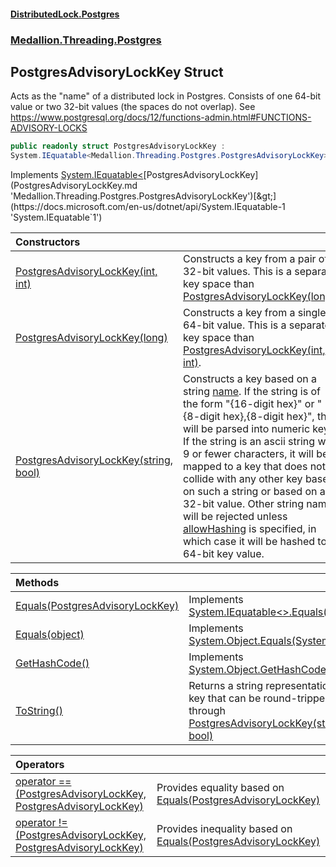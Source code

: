 #### [DistributedLock.Postgres](README.md 'README')
### [Medallion.Threading.Postgres](Medallion.Threading.Postgres.md 'Medallion.Threading.Postgres')

## PostgresAdvisoryLockKey Struct

Acts as the "name" of a distributed lock in Postgres. Consists of one 64-bit value or two 32-bit values (the spaces do not overlap).
See https://www.postgresql.org/docs/12/functions-admin.html#FUNCTIONS-ADVISORY-LOCKS

```csharp
public readonly struct PostgresAdvisoryLockKey :
System.IEquatable<Medallion.Threading.Postgres.PostgresAdvisoryLockKey>
```

Implements [System.IEquatable&lt;](https://docs.microsoft.com/en-us/dotnet/api/System.IEquatable-1 'System.IEquatable`1')[PostgresAdvisoryLockKey](PostgresAdvisoryLockKey.md 'Medallion.Threading.Postgres.PostgresAdvisoryLockKey')[&gt;](https://docs.microsoft.com/en-us/dotnet/api/System.IEquatable-1 'System.IEquatable`1')

| Constructors | |
| :--- | :--- |
| [PostgresAdvisoryLockKey(int, int)](PostgresAdvisoryLockKey..ctor.LedpDNSMoNGTkn636aYbow.md 'Medallion.Threading.Postgres.PostgresAdvisoryLockKey.PostgresAdvisoryLockKey(int, int)') | Constructs a key from a pair of 32-bit values. This is a separate key space  than [PostgresAdvisoryLockKey(long)](PostgresAdvisoryLockKey..ctor.zWR+TwIbSGzvQzL9/uWeBQ.md 'Medallion.Threading.Postgres.PostgresAdvisoryLockKey.PostgresAdvisoryLockKey(long)'). |
| [PostgresAdvisoryLockKey(long)](PostgresAdvisoryLockKey..ctor.zWR+TwIbSGzvQzL9/uWeBQ.md 'Medallion.Threading.Postgres.PostgresAdvisoryLockKey.PostgresAdvisoryLockKey(long)') | Constructs a key from a single 64-bit value. This is a separate key space  than [PostgresAdvisoryLockKey(int, int)](PostgresAdvisoryLockKey..ctor.LedpDNSMoNGTkn636aYbow.md 'Medallion.Threading.Postgres.PostgresAdvisoryLockKey.PostgresAdvisoryLockKey(int, int)'). |
| [PostgresAdvisoryLockKey(string, bool)](PostgresAdvisoryLockKey..ctor.nrSDuGGKUsKtcB73EU1nXg.md 'Medallion.Threading.Postgres.PostgresAdvisoryLockKey.PostgresAdvisoryLockKey(string, bool)') | Constructs a key based on a string [name](PostgresAdvisoryLockKey..ctor.nrSDuGGKUsKtcB73EU1nXg.md#Medallion.Threading.Postgres.PostgresAdvisoryLockKey.PostgresAdvisoryLockKey(string,bool).name 'Medallion.Threading.Postgres.PostgresAdvisoryLockKey.PostgresAdvisoryLockKey(string, bool).name').  If the string is of the form "{16-digit hex}" or "{8-digit hex},{8-digit hex}", this will be parsed into numeric keys.  If the string is an ascii string with 9 or fewer characters, it will be mapped to a key that does not collide with any other key based on such a string or based on a 32-bit value.  Other string names will be rejected unless [allowHashing](PostgresAdvisoryLockKey..ctor.nrSDuGGKUsKtcB73EU1nXg.md#Medallion.Threading.Postgres.PostgresAdvisoryLockKey.PostgresAdvisoryLockKey(string,bool).allowHashing 'Medallion.Threading.Postgres.PostgresAdvisoryLockKey.PostgresAdvisoryLockKey(string, bool).allowHashing') is specified, in which case it will be hashed to a 64-bit key value. |

| Methods | |
| :--- | :--- |
| [Equals(PostgresAdvisoryLockKey)](PostgresAdvisoryLockKey.Equals.+QU35/RcjHTGcjW0iCLCkA.md 'Medallion.Threading.Postgres.PostgresAdvisoryLockKey.Equals(Medallion.Threading.Postgres.PostgresAdvisoryLockKey)') | Implements [System.IEquatable&lt;&gt;.Equals(@0)](https://docs.microsoft.com/en-us/dotnet/api/System.IEquatable-1.Equals#System_IEquatable_1_Equals__0_ 'System.IEquatable`1.Equals(`0)') |
| [Equals(object)](PostgresAdvisoryLockKey.Equals.hCSLKXsGZ9vchAeOS3hn/Q.md 'Medallion.Threading.Postgres.PostgresAdvisoryLockKey.Equals(object)') | Implements [System.Object.Equals(System.Object)](https://docs.microsoft.com/en-us/dotnet/api/System.Object.Equals#System_Object_Equals_System_Object_ 'System.Object.Equals(System.Object)') |
| [GetHashCode()](PostgresAdvisoryLockKey.GetHashCode().md 'Medallion.Threading.Postgres.PostgresAdvisoryLockKey.GetHashCode()') | Implements [System.Object.GetHashCode](https://docs.microsoft.com/en-us/dotnet/api/System.Object.GetHashCode 'System.Object.GetHashCode') |
| [ToString()](PostgresAdvisoryLockKey.ToString().md 'Medallion.Threading.Postgres.PostgresAdvisoryLockKey.ToString()') | Returns a string representation of the key that can be round-tripped through [PostgresAdvisoryLockKey(string, bool)](PostgresAdvisoryLockKey..ctor.nrSDuGGKUsKtcB73EU1nXg.md 'Medallion.Threading.Postgres.PostgresAdvisoryLockKey.PostgresAdvisoryLockKey(string, bool)') |

| Operators | |
| :--- | :--- |
| [operator ==(PostgresAdvisoryLockKey, PostgresAdvisoryLockKey)](PostgresAdvisoryLockKey.op_Equality.WzLfN5crVgBoMiN0RMIAhA.md 'Medallion.Threading.Postgres.PostgresAdvisoryLockKey.op_Equality(Medallion.Threading.Postgres.PostgresAdvisoryLockKey, Medallion.Threading.Postgres.PostgresAdvisoryLockKey)') | Provides equality based on [Equals(PostgresAdvisoryLockKey)](PostgresAdvisoryLockKey.Equals.+QU35/RcjHTGcjW0iCLCkA.md 'Medallion.Threading.Postgres.PostgresAdvisoryLockKey.Equals(Medallion.Threading.Postgres.PostgresAdvisoryLockKey)') |
| [operator !=(PostgresAdvisoryLockKey, PostgresAdvisoryLockKey)](PostgresAdvisoryLockKey.op_Inequality.QLx2INIQzAIzn1yA2+FG0Q.md 'Medallion.Threading.Postgres.PostgresAdvisoryLockKey.op_Inequality(Medallion.Threading.Postgres.PostgresAdvisoryLockKey, Medallion.Threading.Postgres.PostgresAdvisoryLockKey)') | Provides inequality based on [Equals(PostgresAdvisoryLockKey)](PostgresAdvisoryLockKey.Equals.+QU35/RcjHTGcjW0iCLCkA.md 'Medallion.Threading.Postgres.PostgresAdvisoryLockKey.Equals(Medallion.Threading.Postgres.PostgresAdvisoryLockKey)') |
